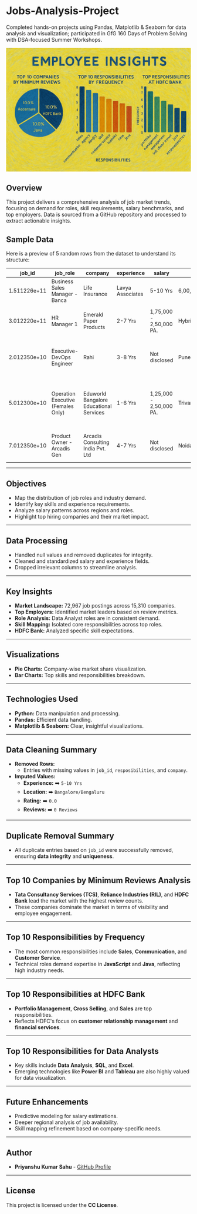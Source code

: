 # Jobs-Analysis-Project
Completed hands-on projects using Pandas, Matplotlib &amp; Seaborn for data analysis and visualization; participated in GfG 160 Days of Problem Solving with DSA-focused Summer Workshops.


![Jobs Analysis Dashboard](https://raw.githubusercontent.com/kumarsahup07/Jobs-Analysis-Project/main/Employee%20Insights.png)



## **Overview**  
This project delivers a comprehensive analysis of job market trends, focusing on demand for roles, skill requirements, salary benchmarks, and top employers. Data is sourced from a GitHub repository and processed to extract actionable insights.  

## **Sample Data**
Here is a preview of 5 random rows from the dataset to understand its structure:

| job_id          | job_role                                     | company                                      | experience | salary                     | location                            | rating | reviews        | resposibilities                                                         |
|------------------|---------------------------------------------|---------------------------------------------|------------|----------------------------|-------------------------------------|--------|----------------|------------------------------------------------------------------------|
| 1.511226e+11    | Business Sales Manager - Banca | Life Insurance | Lavya Associates                            | 5-10 Yrs   | 6,00,000 - 8,00,000 PA.   | Jorhat                              | NaN    | NaN            | Life Insurance, BFSI, Bancassurance, team handling                      |
| 3.012220e+11    | HR Manager 1                                 | Emerald Paper Products                       | 2-7 Yrs    | 1,75,000 - 2,50,000 PA.   | Hybrid - Mohanlalganj               | NaN    | NaN            | Human Resource Management, hr, monitoring, Recruitment                 |
| 2.012350e+10    | Executive- DevOps Engineer                   | Rahi                                         | 3-8 Yrs    | Not disclosed             | Pune                                | NaN    | NaN            | Linux, Jenkins, web services, Gitlab, Puppet, DevOps                   |
| 5.012300e+10    | Operation Executive (Females Only)           | Eduworld Bangalore Educational Services      | 1-6 Yrs    | 1,25,000 - 2,50,000 PA.   | Trivandrum/Thiruvananthapuram       | NaN    | NaN            | Team Management, Team Handling, Team Leading, Brand Development        |
| 7.012350e+10    | Product Owner - Arcadis Gen                  | Arcadis Consulting India Pvt. Ltd            | 4-7 Yrs    | Not disclosed             | Noida, Mumbai                       | 4.2    | 145 Reviews    | Product management, Sales, SAP, Performance management                 |


---

## **Objectives**  
- Map the distribution of job roles and industry demand.  
- Identify key skills and experience requirements.  
- Analyze salary patterns across regions and roles.  
- Highlight top hiring companies and their market impact.  

---

## **Data Processing**  
- Handled null values and removed duplicates for integrity.  
- Cleaned and standardized salary and experience fields.  
- Dropped irrelevant columns to streamline analysis.  

---

## **Key Insights**  
- **Market Landscape:** 72,967 job postings across 15,310 companies.  
- **Top Employers:** Identified market leaders based on review metrics.  
- **Role Analysis:** Data Analyst roles are in consistent demand.  
- **Skill Mapping:** Isolated core responsibilities across top roles.  
- **HDFC Bank:** Analyzed specific skill expectations.  

---

## **Visualizations**  
- **Pie Charts:** Company-wise market share visualization.  
- **Bar Charts:** Top skills and responsibilities breakdown.  

---

## **Technologies Used**  
- **Python:** Data manipulation and processing.  
- **Pandas:** Efficient data handling.  
- **Matplotlib & Seaborn:** Clear, insightful visualizations.  

---

## **Data Cleaning Summary**  
- **Removed Rows:**  
  - Entries with missing values in `job_id`, `resposibilities`, and `company`.  
- **Imputed Values:**  
  - **Experience:** ➡️ `5-10 Yrs`  
  - **Location:** ➡️ `Bangalore/Bengaluru`  
  - **Rating:** ➡️ `0.0`  
  - **Reviews:** ➡️ `0 Reviews`  

---

## **Duplicate Removal Summary**  
- All duplicate entries based on `job_id` were successfully removed, ensuring **data integrity** and **uniqueness**.  

---

## **Top 10 Companies by Minimum Reviews Analysis**  
- **Tata Consultancy Services (TCS)**, **Reliance Industries (RIL)**, and **HDFC Bank** lead the market with the highest review counts.  
- These companies dominate the market in terms of visibility and employee engagement.  

---

## **Top 10 Responsibilities by Frequency**  
- The most common responsibilities include **Sales**, **Communication**, and **Customer Service**.  
- Technical roles demand expertise in **JavaScript** and **Java**, reflecting high industry needs.  

---

## **Top 10 Responsibilities at HDFC Bank**  
- **Portfolio Management**, **Cross Selling**, and **Sales** are top responsibilities.  
- Reflects HDFC's focus on **customer relationship management** and **financial services**.  

---

## **Top 10 Responsibilities for Data Analysts**  
- Key skills include **Data Analysis**, **SQL**, and **Excel**.  
- Emerging technologies like **Power BI** and **Tableau** are also highly valued for data visualization.  

---

## **Future Enhancements**  
- Predictive modeling for salary estimations.  
- Deeper regional analysis of job availability.  
- Skill mapping refinement based on company-specific needs.  

---

## **Author**  
- **Priyanshu Kumar Sahu** - [GitHub Profile](https://github.com/kumarsahup07)

---
## **License**
This project is licensed under the **CC License**.  
